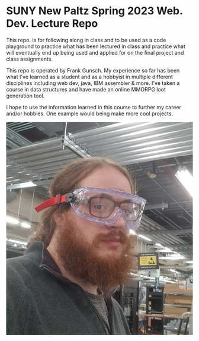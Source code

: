 # SUNY New Paltz Spring 2023 Web. Dev. Lecture Repo

This repo. is for following along in class and to be used as a code playground to practice what has been lectured in class and practice what will eventually end up being used and applied for on the final project and class assignments. 

This repo is operated by Frank Gunsch. My experience so far has been what I've learned as a student and as a hobbyist in multiple different disciplines including web dev, java, IBM assembler & more. 
I've taken a course in data structures and have made an online MMORPG loot generation tool.

I hope to use the information learned in this course to further my career and/or hobbies. One example would being make more cool projects.

![picture of me!](https://raw.githubusercontent.com/Gunsch-NP-23/web-dev-spring-2023/main/pictures/me/20221114_111339.jpg)
